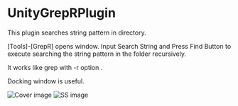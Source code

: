 # UnityGrepRPlugin

This plugin searches string pattern in directory.

[Tools]-[GrepR] opens window.
Input Search String and Press Find Button to execute searching the string pattern in the folder
recursively.

It works like grep with -r option .

Docking window is useful.

![Cover image](/Untitled.png?raw=true "Cover")
![SS image](/screenshot1.png?raw=true "SS")

